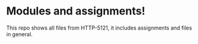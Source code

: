# Modules and assignments!

This repo shows all files from HTTP-5121, it includes assignments and files in general.

